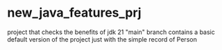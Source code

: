 # new_java_features_prj
project that checks the benefits of jdk 21
"main" branch contains a basic default version of the project just with the simple record of Person